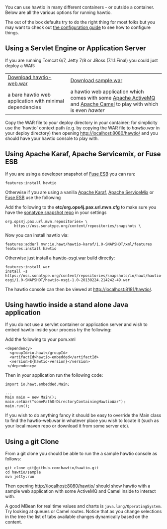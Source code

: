 You can use hawtio in many different containers - or outside a container. Below are all the various options for running hawtio.

The out of the box defaults try to do the right thing for most folks but you may want to check out [the configuration guide](http://hawt.io/configuration/index.html) to see how to configure things.


## Using a Servlet Engine or Application Server

If you are running Tomcat 6/7, Jetty 7/8 or JBoss (7.1.1.Final) you could just deploy a WAR:

<table class="buttonTable">
  <tr>
    <td>
      <a class="btn btn-large  btn-primary" href="https://oss.sonatype.org/content/repositories/snapshots/io/hawt/hawtio-web/1.0-SNAPSHOT/">Download hawtio-web.war</a>
    </td>
    <td>
      <a class="btn btn-large  btn-primary" href="https://oss.sonatype.org/content/repositories/snapshots/io/hawt/sample/1.0-SNAPSHOT/">Download sample.war</a>
    </td>
  </tr>
  <tr>
    <td>
      a bare hawtio web application with minimal dependencies
    </td>
    <td>
      a hawtio web application which comes with some <a href="http://activemq.apache.org/">Apache ActiveMQ</a> and
      <a href="http://camel.apache.org/">Apache Camel</a> to play with which is even <i>hawter</i>
    </td>
  </tr>
</table>


Copy the WAR file to your deploy directory in your container; for simplicity use the 'hawtio' context path (e.g. by copying the WAR file to _hawtio.war_ in your deploy directory) then opening [http://localhost:8080/hawtio/](http://localhost:8080/hawtio/) and you should have your hawtio console to play with.

## Using Apache Karaf, Apache Servicemix, or Fuse ESB

If you are using a developer snapshot of [Fuse ESB](http://fusesource.com/products/fuse-esb-enterprise/) you can run:

    features:install hawtio

Otherwise if you are using a vanilla [Apache Karaf](http://karaf.apache.org/), [Apache ServiceMix](http://servicemix.apache.org/) or [Fuse ESB](http://fusesource.com/products/fuse-esb-enterprise/) use the following

Add the following to the **etc/org.ops4j.pax.url.mvn.cfg** to make sure you have the [sonatype snapshot repo](https://oss.sonatype.org/content/repositories/snapshots) in your settings

    org.ops4j.pax.url.mvn.repositories= \
        https://oss.sonatype.org/content/repositories/snapshots \

Now you can install hawtio via:

    features:addurl mvn:io.hawt/hawtio-karaf/1.0-SNAPSHOT/xml/features
    features:install hawtio

Otherwise just install a [hawtio-osgi.war](https://oss.sonatype.org/content/repositories/snapshots/io/hawt/hawtio-osgi/1.0-SNAPSHOT/) build directly:

    features:install war
    install -s https://oss.sonatype.org/content/repositories/snapshots/io/hawt/hawtio-osgi/1.0-SNAPSHOT/hawtio-osgi-1.0-20130224.214242-49.war

The hawtio console can then be viewed at [http://localhost:8181/hawtio/](http://localhost:8181/hawtio/).

## Using hawtio inside a stand alone Java application

If you do not use a servlet container or application server and wish to embed hawtio inside your process try the following:

Add the following to your pom.xml

    <dependency>
      <groupId>io.hawt</groupId>
      <artifactId>hawtio-embedded</artifactId>
      <version>${hawtio-version}</version>
     </dependency>

Then in your application run the following code:

    import io.hawt.embedded.Main;

    ...
    Main main = new Main();
    main.setWar("somePathOrDirectoryContainingHawtioWar");
    main.run();

If you wish to do anything fancy it should be easy to override the Main class to find the hawtio-web.war in whatever place you wish to locate it (such as your local maven repo or download it from some server etc).

## Using a git Clone

From a git clone you should be able to run the a sample hawtio console as follows:

    git clone git@github.com:hawtio/hawtio.git
    cd hawtio/sample
    mvn jetty:run

Then opening [http://localhost:8080/hawtio/](http://localhost:8080/hawtio/) should show hawtio with a sample web application with some ActiveMQ and Camel inside to interact with.

A good MBean for real time values and charts is `java.lang/OperatingSystem`. Try looking at queues or Camel routes. Notice that as you change selections in the tree the list of tabs available changes dynamically based on the content.
